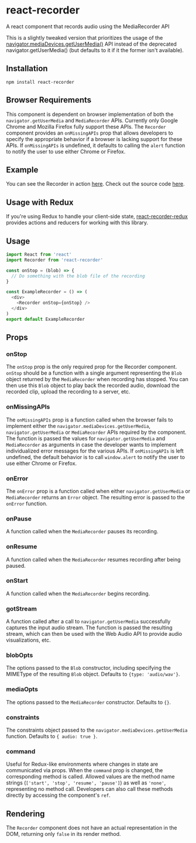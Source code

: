 # react-recorder
A react component that records audio using the MediaRecorder API

This is a slightly tweaked version that prioritizes the usage of the [navigator.mediaDevices.getUserMedia()](https://developer.mozilla.org/en-US/docs/Web/API/MediaDevices/getUserMedia) API instead of the deprecated navigator.getUserMedia() (but defaults to it if it the former isn't available).

## Installation

```
npm install react-recorder
```

## Browser Requirements

This component is dependent on browser implementation of both the `navigator.getUserMedia` and `MediaRecorder` APIs. Currently only Google Chrome and Mozilla Firefox fully support these APIs. The `Recorder` component provides an `onMissingAPIs` prop that allows developers to specify the appropriate behavior if a browser is lacking support for these APIs. If `onMissingAPIs` is undefined, it defaults to calling the `alert` function to notify the user to use either Chrome or Firefox.

## Example

You can see the Recorder in action [here](https://agrasley.github.io/react-audio-example/). Check out the source code [here](https://github.com/agrasley/react-audio-example).

## Usage with Redux

If you're using Redux to handle your client-side state, [react-recorder-redux](https://github.com/agrasley/react-recorder-redux) provides actions and reducers for working with this library.

## Usage

```js
import React from 'react'
import Recorder from 'react-recorder'

const onStop = (blob) => {
  // Do something with the blob file of the recording
}

const ExampleRecorder = () => (
  <div>
    <Recorder onStop={onStop} />
  </div>
)
export default ExampleRecorder
```

## Props

### onStop

The `onStop` prop is the only required prop for the Recorder component. `onStop` should be a function with a single argument representing the `Blob` object returned by the `MediaRecorder` when recording has stopped. You can then use this `Blob` object to play back the recorded audio, download the recorded clip, upload the recording to a server, etc.

### onMissingAPIs

The `onMissingAPIs` prop is a function called when the browser fails to implement either the `navigator.mediaDevices.getUserMedia`, `navigator.getUserMedia` or `MediaRecorder` APIs required by the component. The function is passed the values for `navigator.getUserMedia` and `MediaRecorder` as arguments in case the developer wants to implement individualized error messages for the various APIs. If `onMissingAPIs` is left undefined, the default behavior is to call `window.alert` to notify the user to use either Chrome or Firefox.

### onError

The `onError` prop is a function called when either `navigator.getUserMedia` or `MediaRecorder` returns an `Error` object. The resulting error is passed to the `onError` function.

### onPause

A function called when the `MediaRecorder` pauses its recording.

### onResume

A function called when the `MediaRecorder` resumes recording after being paused.

### onStart

A function called when the `MediaRecorder` begins recording.

### gotStream

A function called after a call to `navigator.getUserMedia` successfully captures the input audio stream. The function is passed the resulting stream, which can then be used with the Web Audio API to provide audio visualizations, etc.

### blobOpts

The options passed to the `Blob` constructor, including specifying the MIMEType of the resulting `Blob` object. Defaults to `{type: 'audio/wav'}`.

### mediaOpts

The options passed to the `MediaRecorder` constructor. Defaults to `{}`.

### constraints

The constraints object passed to the `navigator.mediaDevices.getUserMedia` function. Defaults to `{ audio: true }`.

### command

Useful for Redux-like environments where changes in state are communicated via props. When the `command` prop is changed, the corresponding method is called. Allowed values are the method name strings (`['start', 'stop', 'resume', 'pause']`) as well as `'none'`, representing no method call. Developers can also call these methods directly by accessing the component's `ref`.

## Rendering

The `Recorder` component does not have an actual representation in the DOM, returning only `false` in its render method.
